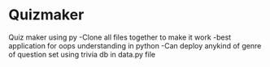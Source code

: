 # Quizmaker
Quiz maker using py
-Clone all files together to make it work
-best application for oops understanding in python
-Can deploy anykind of genre of question set using trivia db in  data.py file 

